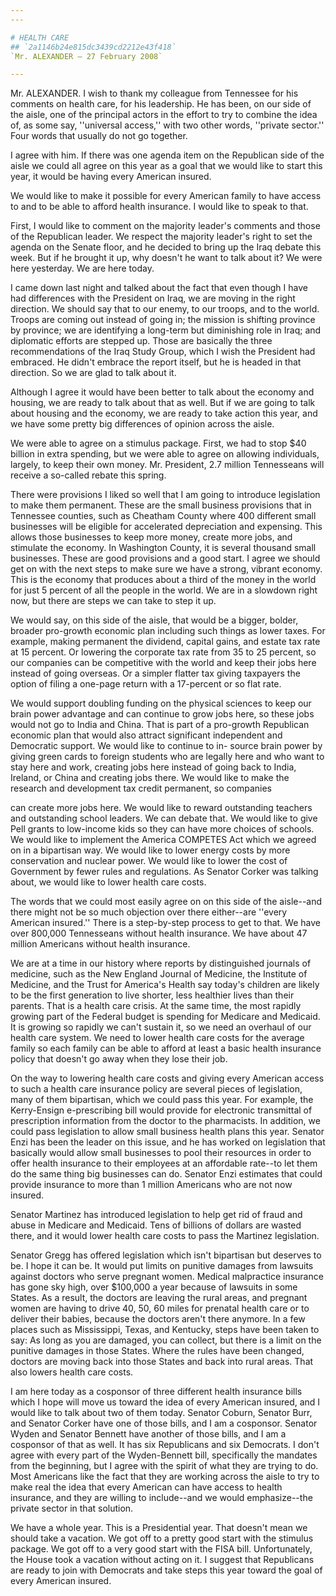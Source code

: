 ```yaml
---
---

# HEALTH CARE
## `2a1146b24e815dc3439cd2212e43f418`
`Mr. ALEXANDER — 27 February 2008`

---
```



Mr. ALEXANDER. I wish to thank my colleague from Tennessee for his 
comments on health care, for his leadership. He has been, on our side 
of the aisle, one of the principal actors in the effort to try to 
combine the idea of, as some say, ''universal access,'' with two other 
words, ''private sector.'' Four words that usually do not go together.

I agree with him. If there was one agenda item on the Republican side 
of the aisle we could all agree on this year as a goal that we would 
like to start this year, it would be having every American insured.

We would like to make it possible for every American family to have 
access to and to be able to afford health insurance. I would like to 
speak to that.

First, I would like to comment on the majority leader's comments and 
those of the Republican leader. We respect the majority leader's right 
to set the agenda on the Senate floor, and he decided to bring up the 
Iraq debate this week. But if he brought it up, why doesn't he want to 
talk about it? We were here yesterday. We are here today.

I came down last night and talked about the fact that even though I 
have had differences with the President on Iraq, we are moving in the 
right direction. We should say that to our enemy, to our troops, and to 
the world. Troops are coming out instead of going in; the mission is 
shifting province by province; we are identifying a long-term but 
diminishing role in Iraq; and diplomatic efforts are stepped up. Those 
are basically the three recommendations of the Iraq Study Group, which 
I wish the President had embraced. He didn't embrace the report itself, 
but he is headed in that direction. So we are glad to talk about it.

Although I agree it would have been better to talk about the economy 
and housing, we are ready to talk about that as well. But if we are 
going to talk about housing and the economy, we are ready to take 
action this year, and we have some pretty big differences of opinion 
across the aisle.

We were able to agree on a stimulus package. First, we had to stop 
$40 billion in extra spending, but we were able to agree on allowing 
individuals, largely, to keep their own money. Mr. President, 2.7 
million Tennesseans will receive a so-called rebate this spring.

There were provisions I liked so well that I am going to introduce 
legislation to make them permanent. These are the small business 
provisions that in Tennessee counties, such as Cheatham County where 
400 different small businesses will be eligible for accelerated 
depreciation and expensing. This allows those businesses to keep more 
money, create more jobs, and stimulate the economy. In Washington 
County, it is several thousand small businesses. These are good 
provisions and a good start. I agree we should get on with the next 
steps to make sure we have a strong, vibrant economy. This is the 
economy that produces about a third of the money in the world for just 
5 percent of all the people in the world. We are in a slowdown right 
now, but there are steps we can take to step it up.

We would say, on this side of the aisle, that would be a bigger, 
bolder, broader pro-growth economic plan including such things as lower 
taxes. For example, making permanent the dividend, capital gains, and 
estate tax rate at 15 percent. Or lowering the corporate tax rate from 
35 to 25 percent, so our companies can be competitive with the world 
and keep their jobs here instead of going overseas. Or a simpler 
flatter tax giving taxpayers the option of filing a one-page return 
with a 17-percent or so flat rate.

We would support doubling funding on the physical sciences to keep 
our brain power advantage and can continue to grow jobs here, so these 
jobs would not go to India and China. That is part of a pro-growth 
Republican economic plan that would also attract significant 
independent and Democratic support. We would like to continue to in-
source brain power by giving green cards to foreign students who are 
legally here and who want to stay here and work, creating jobs here 
instead of going back to India, Ireland, or China and creating jobs 
there. We would like to make the research and development tax credit 
permanent, so companies


can create more jobs here. We would like to reward outstanding teachers 
and outstanding school leaders. We can debate that. We would like to 
give Pell grants to low-income kids so they can have more choices of 
schools. We would like to implement the America COMPETES Act which we 
agreed on in a bipartisan way. We would like to lower energy costs by 
more conservation and nuclear power. We would like to lower the cost of 
Government by fewer rules and regulations. As Senator Corker was 
talking about, we would like to lower health care costs.

The words that we could most easily agree on on this side of the 
aisle--and there might not be so much objection over there either--are 
''every American insured.'' There is a step-by-step process to get to 
that. We have over 800,000 Tennesseans without health insurance. We 
have about 47 million Americans without health insurance.

We are at a time in our history where reports by distinguished 
journals of medicine, such as the New England Journal of Medicine, the 
Institute of Medicine, and the Trust for America's Health say today's 
children are likely to be the first generation to live shorter, less 
healthier lives than their parents. That is a health care crisis. At 
the same time, the most rapidly growing part of the Federal budget is 
spending for Medicare and Medicaid. It is growing so rapidly we can't 
sustain it, so we need an overhaul of our health care system. We need 
to lower health care costs for the average family so each family can be 
able to afford at least a basic health insurance policy that doesn't go 
away when they lose their job.

On the way to lowering health care costs and giving every American 
access to such a health care insurance policy are several pieces of 
legislation, many of them bipartisan, which we could pass this year. 
For example, the Kerry-Ensign e-prescribing bill would provide for 
electronic transmittal of prescription information from the doctor to 
the pharmacists. In addition, we could pass legislation to allow small 
business health plans this year. Senator Enzi has been the leader on 
this issue, and he has worked on legislation that basically would allow 
small businesses to pool their resources in order to offer health 
insurance to their employees at an affordable rate--to let them do the 
same thing big businesses can do. Senator Enzi estimates that could 
provide insurance to more than 1 million Americans who are not now 
insured.


Senator Martinez has introduced legislation to help get rid of fraud 
and abuse in Medicare and Medicaid. Tens of billions of dollars are 
wasted there, and it would lower health care costs to pass the Martinez 
legislation.

Senator Gregg has offered legislation which isn't bipartisan but 
deserves to be. I hope it can be. It would put limits on punitive 
damages from lawsuits against doctors who serve pregnant women. Medical 
malpractice insurance has gone sky high, over $100,000 a year because 
of lawsuits in some States. As a result, the doctors are leaving the 
rural areas, and pregnant women are having to drive 40, 50, 60 miles 
for prenatal health care or to deliver their babies, because the 
doctors aren't there anymore. In a few places such as Mississippi, 
Texas, and Kentucky, steps have been taken to say: As long as you are 
damaged, you can collect, but there is a limit on the punitive damages 
in those States. Where the rules have been changed, doctors are moving 
back into those States and back into rural areas. That also lowers 
health care costs.

I am here today as a cosponsor of three different health insurance 
bills which I hope will move us toward the idea of every American 
insured, and I would like to talk about two of them today. Senator 
Coburn, Senator Burr, and Senator Corker have one of those bills, and I 
am a cosponsor. Senator Wyden and Senator Bennett have another of those 
bills, and I am a cosponsor of that as well. It has six Republicans and 
six Democrats. I don't agree with every part of the Wyden-Bennett bill, 
specifically the mandates from the beginning, but I agree with the 
spirit of what they are trying to do. Most Americans like the fact that 
they are working across the aisle to try to make real the idea that 
every American can have access to health insurance, and they are 
willing to include--and we would emphasize--the private sector in that 
solution.

We have a whole year. This is a Presidential year. That doesn't mean 
we should take a vacation. We got off to a pretty good start with the 
stimulus package. We got off to a very good start with the FISA bill. 
Unfortunately, the House took a vacation without acting on it. I 
suggest that Republicans are ready to join with Democrats and take 
steps this year toward the goal of every American insured.